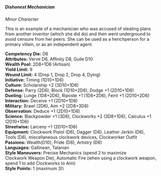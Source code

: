 ##### Dishonest Mechanician

*Minor Character*

This is an example of a mechanician who was accused of stealing plans
from another inventor (which she did do) and then went underground to
avoid censure from her peers. She can be used as a henchperson for a
primary villain, or as an independent agent.

**Competency Die:** D6\
**Attributes:** Verve D6, Affinity D8, Guile D10\
**Wealth Pool:** 2D8+1D6 (Artisan)\
**Yield Limit:** 9\
**Wound Limit:** 4 (Drop 1, Drop 2, Drop 4, Dying)\
**Initiative:** Timing (1D10+1D6)\
**Culture:** Scholarship +2 (3D10+1D6)\
**Defense:** Parry (2D6), Block (1D10+2D6), Dodge +1 (2D10+1D6)\
**Dueling:** Lunge (1D8+2D6), Riposte +1 (1D8+2D6), Feint +1 (2D10+2D6)\
**Interaction:** Deceive +1 (2D10+1D6)\
**Military:** Brawl (2D6), Aim +2 (2D8+3D6)\
**Observation:** Deduce +1 (2D10+1D6)\
**Science:** Blackpowder +1 (3D6), Clockworks +2 (3D8+1D6), Calculus +1\
(2D10+1D6)\
**Streetwise:** Larceny +1 (2D10+1D6)\
**Equipment:** Clockwork Pistol (D6), Dagger (D6), Leather Jerkin (D6),\
Tools (D6), miscellaneous clockwork devices, Clockworker Outfit\
**Passions:** Wealth(D10), Pride (D8), Artistry (D6)\
**Languages:** Gallinean, Talanian\
**Style Maneuvers:** Precise Mechanics (spend 2 to maximize\
Clockwork Weapon Die), Automatic Fire (when using a clockwork weapon,\
spend 1 to add Clockworks to Aim)\
**Style Points:** 1 (maximum 3)\
